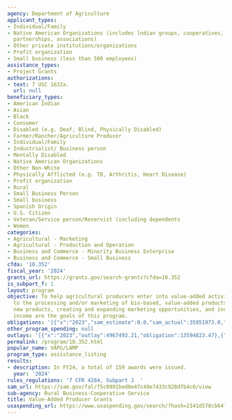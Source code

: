 ```yaml
---
agency: Department of Agriculture
applicant_types:
- Individual/Family
- Native American Organizations (includes lndian groups, cooperatives, corporations,
  partnerships, associations)
- Other private institutions/organizations
- Profit organization
- Small business (less than 500 employees)
assistance_types:
- Project Grants
authorizations:
- text: 7 USC 1632a.
  url: null
beneficiary_types:
- American Indian
- Asian
- Black
- Consumer
- Disabled (e.g. Deaf, Blind, Physically Disabled)
- Farmer/Rancher/Agriculture Producer
- Individual/Family
- Industrialist/ Business person
- Mentally Disabled
- Native American Organizations
- Other Non-White
- Physically Afflicted (e.g. TB, Arthritis, Heart Disease)
- Profit organization
- Rural
- Small Business Person
- Small business
- Spanish Origin
- U.S. Citizen
- Veteran/Service person/Reservist (including dependents
- Women
categories:
- Agricultural - Marketing
- Agricultural - Production and Operation
- Business and Commerce - Minority Business Enterprise
- Business and Commerce - Small Business
cfda: '10.352'
fiscal_year: '2024'
grants_url: https://grants.gov/search-grants?cfda=10.352
is_subpart_f: 1
layout: program
objective: To help agricultural producers enter into value-added activities related
  to the processing and/or marketing of bio-based, value-added products. Generating
  new products, creating and expanding marketing opportunities, and increasing producer
  income are the goals of this program.
obligations: '[{"x":"2023","sam_estimate":0.0,"sam_actual":35951973.0,"usa_spending_actual":13594823.47},{"x":"2024","sam_estimate":0.0,"sam_actual":31980722.0,"usa_spending_actual":1474000.0},{"x":"2025","sam_estimate":0.0,"sam_actual":18863686.0,"usa_spending_actual":0.0}]'
other_program_spending: null
outlays: '[{"x":"2023","outlay":4967493.21,"obligation":13594823.47},{"x":"2024","outlay":417987.03,"obligation":1474000.0},{"x":"2025","outlay":0.0,"obligation":0.0}]'
permalink: /program/10.352.html
popular_name: VAPG/LAMP
program_type: assistance_listing
results:
- description: In FY24, a total of 159 awards were issued.
  year: '2024'
rules_regulations: '7 CFR 4284, Subpart J  '
sam_url: https://sam.gov/fal/f5c0991bed0e47c49e7433c928dfb4c0/view
sub-agency: Rural Business-Cooperative Service
title: Value-Added Producer Grants
usaspending_url: https://www.usaspending.gov/search/?hash=2141d578cb64f43eea98feec6d20f03c
---
```

